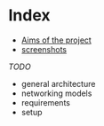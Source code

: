 # Index

  - [Aims of the project](aims-of-the-project.md)
  - [screenshots](screenshots/screenshots.md)

*TODO*


  - general architecture
  - networking models
  - requirements
  - setup
